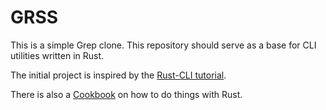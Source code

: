 # GRSS

This is a simple Grep clone. This repository should serve as a base for CLI utilities written in Rust.

The initial project is inspired by the [Rust-CLI tutorial](https://rust-cli.github.io/book/index.html).

There is also a [Cookbook]([url](https://rust-lang-nursery.github.io/rust-cookbook/intro.html)) on how to do things with Rust.
